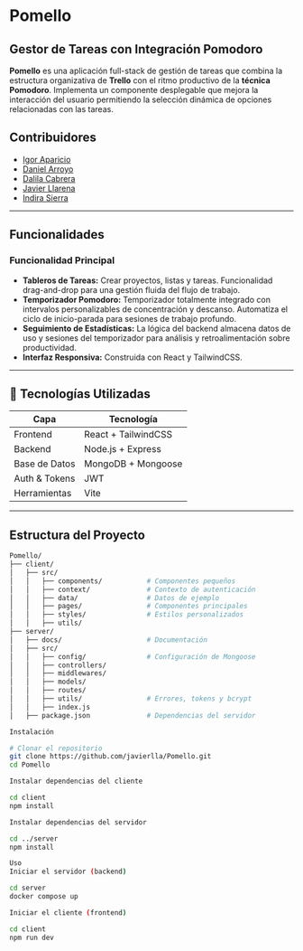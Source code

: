 # Pomello
## Gestor de Tareas con Integración Pomodoro

**Pomello** es una aplicación full-stack de gestión de tareas que combina la estructura organizativa de **Trello** con el ritmo productivo de la **técnica Pomodoro**. Implementa un componente desplegable que mejora la interacción del usuario permitiendo la selección dinámica de opciones relacionadas con las tareas.

## Contribuidores

- [Igor Aparicio](https://github.com/Igoruve)
- [Daniel Arroyo](https://github.com/darroyo083)
- [Dalila Cabrera](https://github.com/crdalila)
- [Javier Llarena](https://github.com/javierlla)
- [Indira Sierra](https://github.com/IndiraSierra)

---

## Funcionalidades

### Funcionalidad Principal

- **Tableros de Tareas:** Crear proyectos, listas y tareas. Funcionalidad drag-and-drop para una gestión fluida del flujo de trabajo.
- **Temporizador Pomodoro:** Temporizador totalmente integrado con intervalos personalizables de concentración y descanso. Automatiza el ciclo de inicio-parada para sesiones de trabajo profundo.
- **Seguimiento de Estadísticas:** La lógica del backend almacena datos de uso y sesiones del temporizador para análisis y retroalimentación sobre productividad.
- **Interfaz Responsiva:** Construida con React y TailwindCSS.

---

## 🚀 Tecnologías Utilizadas

| Capa          | Tecnología          |
|---------------|---------------------|
| Frontend      | React + TailwindCSS |
| Backend       | Node.js + Express   |
| Base de Datos | MongoDB + Mongoose  |
| Auth & Tokens | JWT                 |
| Herramientas  | Vite                |

---

## Estructura del Proyecto

```bash
Pomello/
├── client/
│   ├── src/
│   │   ├── components/           # Componentes pequeños
│   │   ├── context/              # Contexto de autenticación
│   │   ├── data/                 # Datos de ejemplo
│   │   ├── pages/                # Componentes principales
│   │   ├── styles/               # Estilos personalizados
│   │   ├── utils/
├── server/
│   ├── docs/                     # Documentación
│   ├── src/
│   │   ├── config/               # Configuración de Mongoose
│   │   ├── controllers/
│   │   ├── middlewares/
│   │   ├── models/
│   │   ├── routes/
│   │   ├── utils/                # Errores, tokens y bcrypt
│   │   ├── index.js
│   ├── package.json              # Dependencias del servidor

Instalación

# Clonar el repositorio
git clone https://github.com/javierlla/Pomello.git
cd Pomello

Instalar dependencias del cliente

cd client
npm install

Instalar dependencias del servidor

cd ../server
npm install

Uso
Iniciar el servidor (backend)

cd server
docker compose up

Iniciar el cliente (frontend)

cd client
npm run dev

